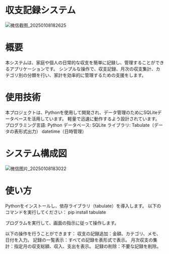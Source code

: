 # 収支記録システム
![微信截图_20250108182625](https://github.com/user-attachments/assets/55cbbaf7-1e61-4d63-b0a1-336e96bdffc1)
# 概要
本システムは、家庭や個人の日常的な収支を簡単に記録し、管理することができるアプリケーションです。
シンプルな操作で、収支記録、月次の収支集計、カテゴリ別の分類を行い、家計を効率的に管理するための支援をします。
# 使用技術
本プロジェクトは、Pythonを使用して開発され、データ管理のためにSQLiteデータベースを活用しています。
軽量で迅速に動作するよう設計されています。
プログラミング言語: Python
データベース: SQLite
ライブラリ:
Tabulate（データの表形式出力）
datetime（日時管理）
# システム構成図
![微信图片_20250108183022](https://github.com/user-attachments/assets/d1b91c88-b055-4b30-ab09-e5d7fa792cb2)
# 使い方
Pythonをインストールし、依存ライブラリ（tabulate）を導入します。
以下のコマンドを実行してください：
pip install tabulate

プログラムを実行して、画面の指示に従って操作します。

以下の操作を行うことができます：
収支の記録追加：金額、カテゴリ、メモ、日付を入力。
記録の一覧表示：すべての記録を表形式で表示。
月次収支の集計：指定月の収支総額、収入、支出を表示。
記録の削除：不要な記録を削除。

